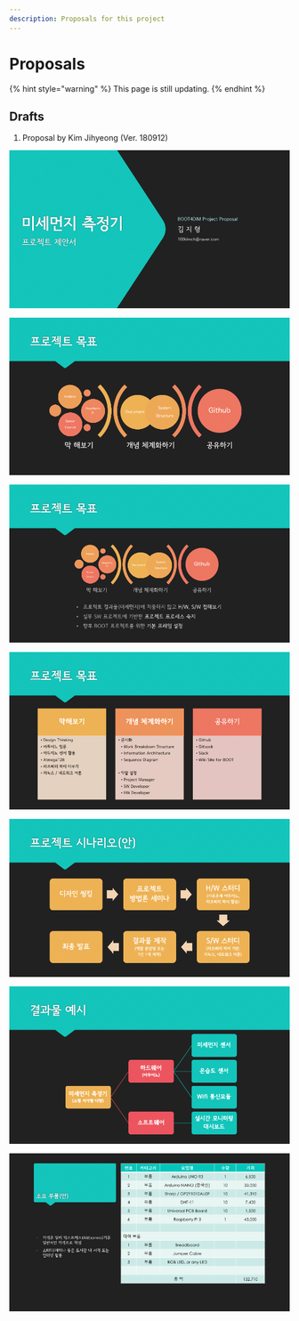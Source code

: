 ```yaml
---
description: Proposals for this project
---
```


# Proposals

{% hint style="warning" %}
This page is still updating.
{% endhint %}

## Drafts

1. Proposal by Kim Jihyeong \(Ver. 180912\)

![](.gitbook/assets/_1.png)

![](.gitbook/assets/_2.png)

![](.gitbook/assets/_3.png)

![](.gitbook/assets/_4.png)

![](.gitbook/assets/_5.png)

![](.gitbook/assets/_6.png)

![](.gitbook/assets/_7.png)

